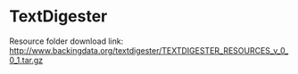 # TextDigester

Resource folder download link: http://www.backingdata.org/textdigester/TEXTDIGESTER_RESOURCES_v_0_0_1.tar.gz
